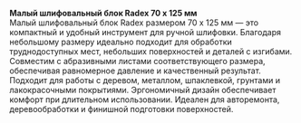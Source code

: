 **Малый шлифовальный блок Radex 70 х 125 мм**  
Малый шлифовальный блок Radex размером 70 х 125 мм — это компактный и удобный инструмент для ручной шлифовки. Благодаря небольшому размеру идеально подходит для обработки труднодоступных мест, небольших поверхностей и деталей с изгибами. Совместим с абразивными листами соответствующего размера, обеспечивая равномерное давление и качественный результат. Подходит для работы с деревом, металлом, шпаклевкой, грунтами и лакокрасочными покрытиями. Эргономичный дизайн обеспечивает комфорт при длительном использовании. Идеален для авторемонта, деревообработки и финишной подготовки поверхностей.


